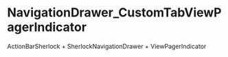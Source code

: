 NavigationDrawer_CustomTabViewPagerIndicator
============================================

ActionBarSherlock + SherlockNavigationDrawer + ViewPagerIndicator
